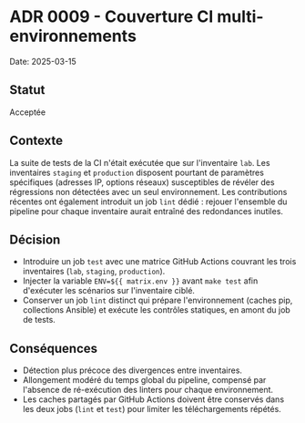 # ADR 0009 - Couverture CI multi-environnements

Date: 2025-03-15

## Statut
Acceptée

## Contexte
La suite de tests de la CI n'était exécutée que sur l'inventaire `lab`. Les
inventaires `staging` et `production` disposent pourtant de paramètres
spécifiques (adresses IP, options réseaux) susceptibles de révéler des
régressions non détectées avec un seul environnement. Les contributions
récentes ont également introduit un job `lint` dédié : rejouer l'ensemble du
pipeline pour chaque inventaire aurait entraîné des redondances inutiles.

## Décision
- Introduire un job `test` avec une matrice GitHub Actions couvrant les trois
  inventaires (`lab`, `staging`, `production`).
- Injecter la variable `ENV=${{ matrix.env }}` avant `make test` afin d'exécuter
  les scénarios sur l'inventaire ciblé.
- Conserver un job `lint` distinct qui prépare l'environnement (caches pip,
  collections Ansible) et exécute les contrôles statiques, en amont du job de
  tests.

## Conséquences
- Détection plus précoce des divergences entre inventaires.
- Allongement modéré du temps global du pipeline, compensé par l'absence de
  ré-exécution des linters pour chaque environnement.
- Les caches partagés par GitHub Actions doivent être conservés dans les deux
  jobs (`lint` et `test`) pour limiter les téléchargements répétés.
